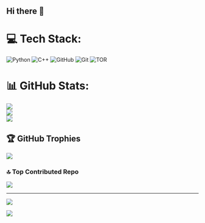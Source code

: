 ## Hi there 👋

# 💻 Tech Stack:
![Python](https://img.shields.io/badge/python-3670A0?style=for-the-badge&logo=python&logoColor=ffdd54) ![C++](https://img.shields.io/badge/c++-%2300599C.svg?style=for-the-badge&logo=c%2B%2B&logoColor=white) ![GitHub](https://img.shields.io/badge/github-%23121011.svg?style=for-the-badge&logo=github&logoColor=white) ![Git](https://img.shields.io/badge/git-%23F05033.svg?style=for-the-badge&logo=git&logoColor=white) ![TOR](https://img.shields.io/badge/tor-%237E4798.svg?style=for-the-badge&logo=tor-project&logoColor=white)
# 📊 GitHub Stats:
![](https://github-readme-stats.vercel.app/api?username=anonymmized&theme=radical&hide_border=true&include_all_commits=true&count_private=false)<br/>
![](https://github-readme-streak-stats.herokuapp.com/?user=anonymmized&theme=radical&hide_border=true)<br/>
![](https://github-readme-stats.vercel.app/api/top-langs/?username=anonymmized&theme=radical&hide_border=true&include_all_commits=true&count_private=false&layout=compact)

## 🏆 GitHub Trophies
![](https://github-profile-trophy.vercel.app/?username=anonymmized&theme=onedark&no-frame=true&no-bg=false&margin-w=4)

### 🔝 Top Contributed Repo
![](https://github-contributor-stats.vercel.app/api?username=anonymmized&limit=5&theme=gruvbox&combine_all_yearly_contributions=true)

---
[![](https://visitcount.itsvg.in/api?id=anonymmized&icon=2&color=4)](https://visitcount.itsvg.in)


![](https://github-readme-stats.vercel.app/api?username=anuraghazra)


